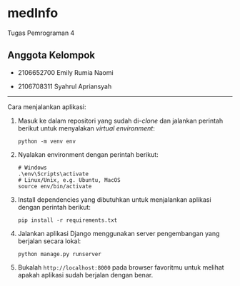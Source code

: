 # medInfo

Tugas Pemrograman 4

## Anggota Kelompok

- 2106652700 Emily Rumia Naomi

- 2106708311 Syahrul Apriansyah 

---
Cara menjalankan aplikasi:
1. Masuk ke dalam repositori yang sudah di-_clone_ dan jalankan perintah berikut
   untuk menyalakan _virtual environment_:

   ```shell
   python -m venv env
   ```
2. Nyalakan environment dengan perintah berikut:

   ```shell
   # Windows
   .\env\Scripts\activate
   # Linux/Unix, e.g. Ubuntu, MacOS
   source env/bin/activate
   ```
3. Install dependencies yang dibutuhkan untuk menjalankan aplikasi dengan perintah berikut:

   ```shell
   pip install -r requirements.txt
   ```

4. Jalankan aplikasi Django menggunakan server pengembangan yang berjalan secara
   lokal:

   ```shell
   python manage.py runserver
   ```
7. Bukalah `http://localhost:8000` pada browser favoritmu untuk melihat apakah aplikasi sudah berjalan dengan benar.
